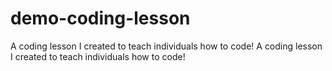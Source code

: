 # demo-coding-lesson
A coding lesson I created to teach individuals how to code! 
A coding lesson I created to teach individuals how to code!
